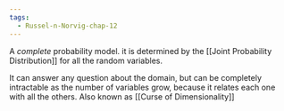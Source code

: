 ```yaml
---
tags:
  - Russel-n-Norvig-chap-12
---
```

A *complete* probability model. it is determined by the [[Joint Probability Distribution]] for all the random variables.

It can answer any question about the domain, but can be completely intractable as the number of variables grow, because it relates each one with all the others. Also known as [[Curse of Dimensionality]]